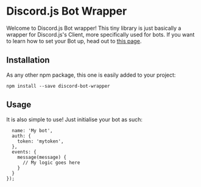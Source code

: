 # Discord.js Bot Wrapper

Welcome to Discord.js Bot wrapper! This tiny library is just basically a wrapper for Discord.js's Client, more specifically used for bots. If you want to learn how to set your Bot up, head out to [this page](https://discordapp.com/developers/docs/intro).

## Installation

As any other npm package, this one is easily added to your project:

```npm install --save discord-bot-wrapper```

## Usage

It is also simple to use! Just initialise your bot as such:

```const bot = require('discord-bot-wrapper')({
  name: 'My bot',
  auth: {
    token: 'mytoken',
  },
  events: {
    message(message) {
      // My logic goes here
    }
  }
});
```
